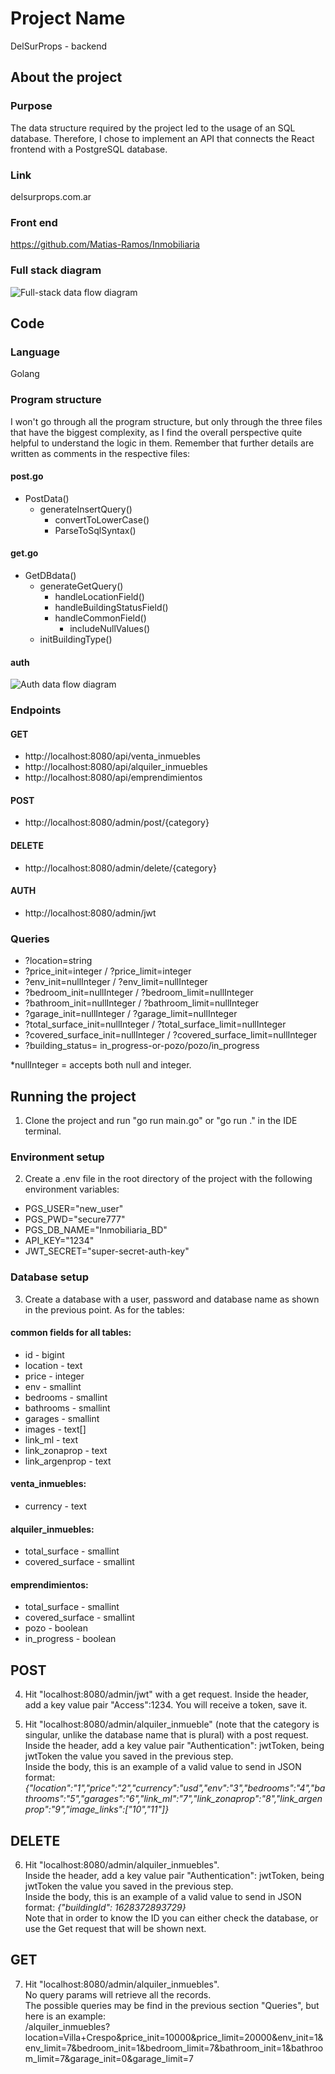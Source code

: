 # Project Name
DelSurProps - backend

## About the project

### Purpose
The data structure required by the project led to the usage of an SQL database. Therefore, I chose to implement an API that connects the React frontend with a PostgreSQL database.

### Link
delsurprops.com.ar

### Front end
https://github.com/Matias-Ramos/Inmobiliaria

### Full stack diagram
![Full-stack data flow diagram]("./diagrams/architecture.png")

## Code

### Language
Golang

### Program structure
I won't go through all the program structure, but only through the three files that have the biggest complexity, as I find the overall perspective quite helpful to understand the logic in them. Remember that further details are written as comments in the respective files:
#### post.go
- PostData()
  - generateInsertQuery()
    - convertToLowerCase()
    - ParseToSqlSyntax()

#### get.go
- GetDBdata()
  - generateGetQuery()
    - handleLocationField()
    - handleBuildingStatusField()
    - handleCommonField()
      - includeNullValues()
  - initBuildingType()

#### auth
![Auth data flow diagram]("./diagrams/auth_diagram.png")


### Endpoints
#### GET
- http://localhost:8080/api/venta_inmuebles
- http://localhost:8080/api/alquiler_inmuebles
- http://localhost:8080/api/emprendimientos

#### POST
- http://localhost:8080/admin/post/{category}

#### DELETE
- http://localhost:8080/admin/delete/{category}

#### AUTH
- http://localhost:8080/admin/jwt

### Queries
- ?location=string
- ?price_init=integer / ?price_limit=integer
- ?env_init=nullInteger / ?env_limit=nullInteger
- ?bedroom_init=nullInteger / ?bedroom_limit=nullInteger
- ?bathroom_init=nullInteger / ?bathroom_limit=nullInteger
- ?garage_init=nullInteger / ?garage_limit=nullInteger
- ?total_surface_init=nullInteger / ?total_surface_limit=nullInteger
- ?covered_surface_init=nullInteger / ?covered_surface_limit=nullInteger
- ?building_status= in_progress-or-pozo/pozo/in_progress

*nullInteger = accepts both null and integer.

## Running the project

1. Clone the project and run "go run main.go" or "go run ." in the IDE terminal.

### Environment setup
2. Create a .env file in the root directory of the project with the following environment variables:
- PGS_USER="new_user"
- PGS_PWD="secure777"
- PGS_DB_NAME="Inmobiliaria_BD"
- API_KEY="1234"
- JWT_SECRET="super-secret-auth-key"

### Database setup

3. Create a database with a user, password and database name as shown in the previous point. As for the tables:

#### common fields for all tables:
- id - bigint
- location - text
- price - integer
- env - smallint
- bedrooms - smallint
- bathrooms - smallint
- garages - smallint
- images - text[]
- link_ml - text
- link_zonaprop - text
- link_argenprop - text

#### venta_inmuebles:
- currency - text

#### alquiler_inmuebles: 
- total_surface - smallint
- covered_surface - smallint

#### emprendimientos: 
- total_surface - smallint
- covered_surface - smallint
- pozo - boolean
- in_progress - boolean


## POST

4. Hit "localhost:8080/admin/jwt" with a get request. Inside the header, add a key value pair "Access":1234. You will receive a token, save it. 

5. Hit "localhost:8080/admin/alquiler_inmueble" (note that the category is singular, unlike the database name that is plural) with a post request. <br>
Inside the header, add a key value pair "Authentication": jwtToken, being jwtToken the value you saved in the previous step.<br>
Inside the body, this is an example of a valid value to send in JSON format: 
*{"location":"1","price":"2","currency":"usd","env":"3","bedrooms":"4","bathrooms":"5","garages":"6","link_ml":"7","link_zonaprop":"8","link_argenprop":"9","image_links":["10","11"]}*

## DELETE

6. Hit "localhost:8080/admin/alquiler_inmuebles". <br>
Inside the header, add a key value pair "Authentication": jwtToken, being jwtToken the value you saved in the previous step. <br>
Inside the body, this is an example of a valid value to send in JSON format: 
*{"buildingId": 1628372893729}* <br>
Note that in order to know the ID you can either check the database, or use the Get request that will be shown next.

## GET

7. Hit "localhost:8080/admin/alquiler_inmuebles". <br>
No query params will retrieve all the records.  <br>
The possible queries may be find in the previous section "Queries", but here is an example: <br>
/alquiler_inmuebles?location=Villa+Crespo&price_init=10000&price_limit=20000&env_init=1&env_limit=7&bedroom_init=1&bedroom_limit=7&bathroom_init=1&bathroom_limit=7&garage_init=0&garage_limit=7

